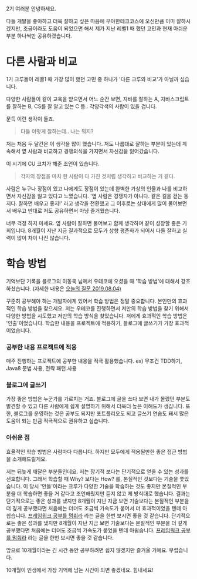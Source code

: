 2기 여러분 안녕하세요. 

다들 개발을 좋아하고 더욱 잘하고 싶은 마음에 우아한테크코스에 오신만큼 이미 잘하시겠지만, 조금이라도 도움이 되었으면 해서 제가 지난 레벨1 때 했던 고민과 현재 아쉬운 부분 하나씩만 공유하겠습니다. 

# 다른 사람과 비교

1기 크루들이 레벨1 때 가장 많이 했던 고민 중 하나가 '다른 크루와 비교'가 아닐까 싶습니다. 

다양한 사람들이  같이 교육을 받으면서 어느 순간 보면, 자바를 잘하는 A, 자바스크립트를 잘하는 B, CS를 잘 알고 있는 C 등.. 각양각색의 사람이 있을 겁니다. 

문득 이런 생각이 들죠.

> 다들 이렇게 잘하는데.. 나는 뭐지?

저는 처음 두 달간은 이 생각을 많이 했습니다. 저도 나름대로 잘하는 부분이 있는데 계속해서 옆 사람과 비교하고 경쟁의식을 가지면서 자신감을 잃어갔습니다.

이 시기에 CU 코치가 해준 조언이 있습니다. 

> 각자의 장점을 마치 한 사람이 다 가진 것처럼 생각하고 비교하는 거 같다.

사람은 누구나 장점이 있고 나에게도 장점이 있는데 완벽한 가상의 인물과 나를 비교하면서 자신감을 잃고 있다고 느꼈습니다. '옆 사람은 경쟁자가 아니다. 같은 길을 걷는 동지다. 잘하면 배우고 좋지!'  라고 생각을 전환했고 그 이후로는 상대에게 많이 물어보면서 배우고 반대로 저도 공유하면서 마냥 즐거웠습니다. 

너무 걱정 하지 마세요. 옆 사람이 잘하면 물어보고 함께 생각하며 같이 성장할  좋은 기회입니다. 8개월이 지난 지금 결과적으로 모두가 상향 평준화가 되어서 다들 잘하고 실력이 많이 차이 나진 않습니다. 

# 학습 방법

기억보단 기록을 블로그의 이동욱 님께서 우테코에 오셨을 때 '학습 방법'에 대해서 강조하셨습니다. (자세한 내용은 [오늘의 질문 2019.08.04)](https://jojoldu.tistory.com/439?category=689637)

꾸준히 공부해야 하는 개발자에게 있어서 학습 방법은 정말 중요합니다. 본인만의 효과적인 학습 방법을 찾으세요. 저는 우테코를 진행하면서 저만의 학습 방법을 찾기 위해서 다양한 방법을 시도했고 저만의 학습 방식을 찾았습니다. 저에게 효과적인 학습 방법은 '인출'이었습니다. 학습한 내용을 프로젝트에 적용하기, 블로그에 글쓰기가 가장 효과적이었습니다.

### 공부한 내용 프로젝트에 적용

매주 진행하는 프로젝트에 공부한 내용을 적극 활용했습니다. ex) 무조건 TDD하기, Java8 문법 사용, 전략 패턴 사용 

### 블로그에 글쓰기

가장 좋은 방법은 누군가를 가르치는 거죠. 블로그에 글을 쓰다 보면 내가 몰랐던 부분도 발견할 수 있고 다른 사람에게 쉽게 설명하기 위해서 더욱더 높은 이해도가 생깁니다. 또한, 블로그를 운영하는 것은 공부도 되지만 포트폴리오도 되고 글쓰기 연습도 돼서 많은 도움이 되는 만큼 적극적으로 권유하고 싶습니다.

### 아쉬운 점

효율적인 학습 방법은 사람마다 다릅니다. 하지만 모두에게 적용될만한 좋은 접근 방법을 소개해드릴게요.

저는 뒤늦게 깨달은 부분들인데요. 저는 장기적 보다는 단기적으로 얻을 수 있는 성과를 선호합니다. 그래서 학습할 때 Why? 보다는 How? 를, 본질적인 것보다는 기술을 쫓았습니다. 이 당시 '안돌'이라는 크루가 다양한 기술을 학습하는 것도 좋지만 본질적인 부분을 더 학습하면 좋을 거 같다고 조언해줬지만 듣지 않고 제 방식대로 했습니다. 결과는 단기적으로는 좋은 성과를 냈지만 8개월이 지난 지금 보면 기술보다는 본질적인 부분을 더 깊게 공부했다면 처음에는 더뎌도 조금씩 가속도가 붙어서 더 효과적이었을 텐데 아쉽습니다. [프레임워크 공부를 멈춰라](https://medium.com/@jongyoungpark/%ED%94%84%EB%A0%88%EC%9E%84%EC%9B%8C%ED%81%AC-%EA%B3%B5%EB%B6%80%EB%A5%BC-%EB%A9%88%EC%B6%B0%EB%9D%BC-1afa37644474) 라는 글을 한번 보시면 좋을 것 같습니다. 단기적으로는 좋은 성과를 냈지만 8개월이 지난 지금 보면 기술보다는 본질적인 부분을 더 깊게 공부했다면 처음에는 더뎌도 조금씩 가속도가 붙었을 텐데 아쉽습니다. [프레임워크 공부를 멈춰라](https://medium.com/@jongyoungpark/%ED%94%84%EB%A0%88%EC%9E%84%EC%9B%8C%ED%81%AC-%EA%B3%B5%EB%B6%80%EB%A5%BC-%EB%A9%88%EC%B6%B0%EB%9D%BC-1afa37644474) 라는 글을 한번 보시면 좋을 것 같습니다.

앞으로 10개월이라는 긴 시간 동안 공부하려면 쉽지 않겠지만 즐거울 거에요. 부럽습니다. 

10개월이 인생에서 가장 기억에 남는 시간이 되면 좋겠네요. 힘내세요!
